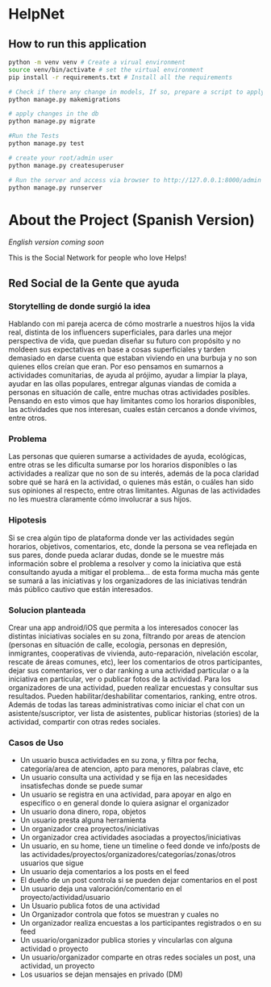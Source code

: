 # HelpNet

## How to run this application
```bash
python -m venv venv # Create a virual environment
source venv/bin/activate # set the virtual environment
pip install -r requirements.txt # Install all the requirements

# Check if there any change in models, If so, prepare a script to apply those changes in the db
python manage.py makemigrations

# apply changes in the db
python manage.py migrate

#Run the Tests
python manage.py test

# create your root/admin user
python manage.py createsuperuser

# Run the server and access via browser to http://127.0.0.1:8000/admin
python manage.py runserver
```

# About the Project (Spanish Version)
_English version coming soon_

This is the Social Network for people who love Helps!

## Red Social de la Gente que ayuda

### Storytelling de donde surgió la idea
Hablando con mi pareja acerca de cómo mostrarle a nuestros hijos la vida real, distinta de los influencers superficiales, para darles una mejor perspectiva de vida, que puedan diseñar su futuro con propósito y no moldeen sus expectativas en base a cosas superficiales y tarden demasiado en darse cuenta que estaban viviendo en una burbuja y no son quienes ellos creían que eran. Por eso pensamos en sumarnos a actividades comunitarias, de ayuda al prójimo, ayudar a limpiar la playa, ayudar en las ollas populares, entregar algunas viandas de comida a personas en situación de calle, entre muchas otras actividades posibles. Pensando en esto vimos que hay limitantes como los horarios disponibles, las actividades que nos interesan, cuales están cercanos a donde vivimos, entre otros.

### Problema
Las personas que quieren sumarse a actividades de ayuda, ecológicas, entre otras se les dificulta sumarse por los horarios disponibles o las actividades a realizar que no son de su interés, además de la poca claridad sobre qué se hará en la actividad, o quienes más están, o cuáles han sido sus opiniones al respecto, entre otras limitantes. Algunas de las actividades no les muestra claramente cómo involucrar a sus hijos.

### Hipotesis
Si se crea algún tipo de plataforma donde ver las actividades según horarios, objetivos, comentarios, etc, donde la persona se vea reflejada en sus pares, donde pueda aclarar dudas, donde se le muestre más información sobre el problema a resolver y como la iniciativa que está consultando ayuda a mitigar el problema… de esta forma mucha más gente se sumará a las iniciativas y los organizadores de las iniciativas tendrán más público cautivo que están interesados.

### Solucion planteada
Crear una app android/iOS que permita a los interesados conocer las distintas iniciativas sociales en su zona, filtrando por areas de atencion (personas en situación de calle, ecologia, personas en depresión, inmigrantes, cooperativas de vivienda, auto-reparación, nivelación escolar, rescate de áreas comunes, etc), leer los comentarios de otros participantes, dejar sus comentarios, ver o dar ranking a una actividad particular o a la iniciativa en particular, ver o publicar fotos de la actividad.
Para los organizadores de una actividad, pueden realizar encuestas y consultar sus resultados. Pueden habilitar/deshabilitar comentarios, ranking, entre otros. Además de todas las tareas administrativas como iniciar el chat con un asistente/suscriptor, ver lista de asistentes, publicar historias (stories) de la actividad, compartir con otras redes sociales.

### Casos de Uso
* Un usuario busca actividades en su zona, y filtra por fecha, categoría/area de atencion, apto para menores, palabras clave, etc
* Un usuario consulta una actividad y se fija en las necesidades insatisfechas donde se puede sumar
* Un usuario se registra en una actividad, para apoyar en algo en especifico o en general donde lo quiera asignar el organizador
* Un usuario dona dinero, ropa, objetos
* Un usuario presta alguna herramienta
* Un organizador crea proyectos/iniciativas
* Un organizador crea actividades asociadas a proyectos/iniciativas
* Un usuario, en su home, tiene un timeline o feed donde ve info/posts de las actividades/proyectos/organizadores/categorías/zonas/otros usuarios que sigue
* Un usuario deja comentarios a los posts en el feed
* El dueño de un post controla si se pueden dejar comentarios en el post
* Un usuario deja una valoración/comentario en el proyecto/actividad/usuario
* Un Usuario publica fotos de una actividad
* Un Organizador controla que fotos se muestran y cuales no
* Un organizador realiza encuestas a los participantes registrados o en su feed
* Un usuario/organizador publica stories y vincularlas con alguna actividad o proyecto
* Un usuario/organizador comparte en otras redes sociales un post, una actividad, un proyecto
* Los usuarios se dejan mensajes en privado (DM)